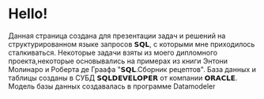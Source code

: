# Hello!
Данная страница создана для презентации задач и  решений на структурированном языке запросов  𝗦𝗤𝗟, с которыми мне приходилось сталкиваться.
Некоторые задачи взяты из моего дипломного проекта,некоторые основывались на примерах из книги Энтони Молинаро и Роберта де Граафа "𝗦𝗤𝗟.Сборник рецептов".
База данных и таблицы созданы в СУБД 𝗦𝗤𝗟𝗗𝗘𝗩𝗘𝗟𝗢𝗣𝗘𝗥 от компании 𝗢𝗥𝗔𝗖𝗟𝗘.
Модель базы данных создавалась в программе Datamodeler



